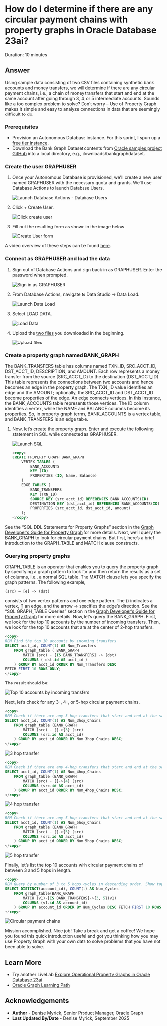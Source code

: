 # How do I determine if there are any circular payment chains with property graphs in Oracle Database 23ai?

Duration: 10 minutes

## Answer

Using sample data consisting of two CSV files containing synthetic bank accounts and money transfers, we will determine if there are any circular payment chains, i.e., a chain of money transfers that start and end at the same account after going through 3, 4, or 5 intermediate accounts. Sounds like a too complex problem to solve? Don’t worry – Use of Property Graph makes it simple and easy to analyze connections in data that are seemingly difficult to do.

### **Prerequisites**

* Provision an Autonomous Database instance. For this sprint, I spun up a [free tier instance](https://www.oracle.com/autonomous-database/free-trial/_).
* Download the Bank Graph Dataset contents from [Oracle samples project GitHub](https://github.com/oracle-samples/oracle-graph/tree/master/23c-graph-demos)  into a local directory, e.g., downloads/bankgraphdataset.

### **Create the user GRAPHUSER**

1. Once your Autonomous Database is provisioned, we'll create a new user named GRAPHUSER with the necessary quota and grants. We’ll use Database Actions to launch Database Users.

    ![Launch Database Actions - Database Users](./images/database-users-v1.png " ")

2. Click + Create User.

    ![Click create user](./images/create-user.png " ")

3. Fill out the resulting form as shown in the image below.

    ![Create User form](./images/create-user-form-v1.png " ")

A video overview of these steps can be found [here](https://youtu.be/RiGEklbA1i0?si=2Hy9wonqbBKTABfp).

### **Connect as GRAPHUSER and load the data**

1. Sign out of Database Actions and sign back in as GRAPHUSER. Enter the password when prompted.

    ![Sign in as GRAPHUSER](./images/signin-page.png " ")

2. From Database Actions, navigate to Data Studio -> Data Load.

    ![Launch Data Load](./images/launch-data-load-v1.png " ")

3. Select LOAD DATA.

    ![Load Data](./images/load-data-v1.png " ")

4. Upload the [two files](https://github.com/oracle-samples/oracle-graph/tree/master/23c-graph-demos) you downloaded in the beginning.

    ![Upload files](./images/upload-files-v1.png " ")

### **Create a property graph named BANK_GRAPH**

The BANK\_TRANSFERS table has columns named TXN\_ID, SRC\_ACCT\_ID, DST\_ACCT\_ID, DESCRIPTION, and AMOUNT. Each row represents a money transfer from the source (SRC\_ACCT\_ID) to the destination (DST\_ACCT\_ID). This table represents the connections between two accounts and hence becomes an edge in the property graph. The TXN\_ID value identifies an edge and the AMOUNT; optionally, the SRC\_ACCT\_ID and DST\_ACCT\_ID become properties of the edge.
An edge connects vertices. In this instance, the BANK_ACCOUNTS table represents those vertices. The ID column identifies a vertex, while the NAME and BALANCE columns become its properties.
So, in property graph terms, BANK\_ACCOUNTS is a vertex table, and BANK\_TRANSFERS is an edge table.

1. Now, let’s create the property graph. Enter and execute the following statement in SQL while connected as GRAPHUSER.

    ![Launch SQL](./images/launch-sql.png " ")

    ```sql
    <copy>
    CREATE PROPERTY GRAPH BANK_GRAPH
        VERTEX TABLES (
            BANK_ACCOUNTS
            KEY (ID)
            PROPERTIES (ID, Name, Balance)
        )
        EDGE TABLES (
            BANK_TRANSFERS
            KEY (TXN_ID)
            SOURCE KEY (src_acct_id) REFERENCES BANK_ACCOUNTS(ID)
            DESTINATION KEY (dst_acct_id) REFERENCES BANK_ACCOUNTS(ID)
            PROPERTIES (src_acct_id, dst_acct_id, amount)
        );
    </copy>
    ```

See the “SQL DDL Statements for Property Graphs” section in the [Graph Developer’s Guide for Property Graph](https://docs.oracle.com/en/database/oracle/property-graph/25.3/spgdg/sql-ddl-statements-property-graphs.html) for more details.
Next, we’ll query the BANK\_GRAPH to look for circular payment chains. But first, here’s a brief introduction to the GRAPH_TABLE and MATCH clause constructs.

### **Querying property graphs**

GRAPH\_TABLE is an operator that enables you to query the property graph by specifying a graph pattern to look for and then return the results as a set of columns, i.e., a normal SQL table.
The MATCH clause lets you specify the graph patterns. The following example,

```
(src) – [e] -> (dst)
```

consists of two vertex patterns and one edge pattern. The () indicates a vertex, [] an edge, and the arrow -> specifies the edge’s direction.
See the “SQL GRAPH\_TABLE Queries” section in the [Graph Developer’s Guide for Property Graph](https://docs.oracle.com/en/database/oracle/property-graph/25.3/spgdg/sql-graph-queries.html) for more details.
Now, let’s query the BANK\_GRAPH.
First, we look for the top 10 accounts by the number of incoming transfers. Then, we look for the top 10 accounts that are at the center of 2-hop transfers.

```sql
<copy>
REM Find the top 10 accounts by incoming transfers
SELECT acct_id, COUNT(1) AS Num_Transfers
    FROM graph_table ( BANK_GRAPH
        MATCH (src) - [IS BANK_TRANSFERS] -> (dst)
        COLUMNS ( dst.id AS acct_id )
    ) GROUP BY acct_id ORDER BY Num_Transfers DESC
FETCH FIRST 10 ROWS ONLY;
</copy>
```

The result should be:

![Top 10 accounts by incoming transfers](./images/incoming-transfers.png " ")

Next, let’s check for any 3-, 4-, or 5-hop circular payment chains.

```sql
<copy>
REM Check if there are any 3-hop transfers that start and end at the same account
SELECT acct_id, COUNT(1) AS Num_3hop_Chains
    FROM graph_table (BANK_GRAPH
        MATCH (src) - []->{3} (src)
        COLUMNS (src.id AS acct_id)
    ) GROUP BY acct_id ORDER BY Num_3hop_Chains DESC;
</copy>
```

![3 hop transfer](./images/3-hop-transfer.png " ")

```sql
<copy>
REM Check if there are any 4-hop transfers that start and end at the same account
SELECT acct_id, COUNT(1) AS Num_4hop_Chains
    FROM graph_table (BANK_GRAPH
        MATCH (src) - []->{4} (src)
        COLUMNS (src.id AS acct_id)
    ) GROUP BY acct_id ORDER BY Num_4hop_Chains DESC;
</copy>
```

![4 hop transfer](./images/4-hop-transfer.png " ")

```sql
<copy>
REM Check if there are any 5-hop transfers that start and end at the same account
SELECT acct_id, COUNT(1) AS Num_5hop_Chains
    FROM graph_table (BANK_GRAPH
        MATCH (src) - []->{5} (src)
        COLUMNS (src.id AS acct_id)
    ) GROUP BY acct_id ORDER BY Num_5hop_Chains DESC;
</copy>
```

![5 hop transfer](./images/5-hop-transfer.png " ")

Finally, let’s list the top 10 accounts with circular payment chains of between 3 and 5 hops in length.

```sql
<copy>
REM Query by number of 3 to 5 hops cycles in descending order. Show top 10.
SELECT DISTINCT(account_id), COUNT(1) AS Num_Cycles
    FROM graph_table(BANK_GRAPH
        MATCH (v1)-[IS BANK_TRANSFERS]->{3, 5}(v1)
        COLUMNS (v1.id AS account_id)
    ) GROUP BY account_id ORDER BY Num_Cycles DESC FETCH FIRST 10 ROWS ONLY;
</copy>
```

![Circular payment chains](./images/circular-payment-chains.png " ")

Mission accomplished. Nice job! Take a break and get a coffee! We hope you found this quick introduction useful and got you thinking how you may use Property Graph with your own data to solve problems that you have not been able to solve.

## Learn More

* Try another LiveLab [Explore Operational Property Graphs in Oracle Database 23ai](https://apexapps.oracle.com/pls/apex/r/dbpm/livelabs/view-workshop?wid=3978)
* [Oracle Graph Learning Path](https://blogs.oracle.com/database/post/oracle-graph-learning-path)

## Acknowledgements

* **Author** - Denise Myrick, Senior Product Manager, Oracle Graph
* **Last Updated By/Date** - Denise Myrick, September 2025
